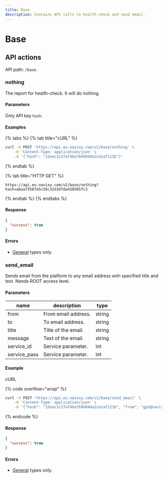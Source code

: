 ```yaml
---
title: Base
description: Contains API calls to health-check and send email.
---
```


# Base

## API actions

API path: `/base`.

### nothing

The report for health-check. It will do nothing.

#### Parameters

Only API key `hash`.

#### Examples

{% tabs %}
{% tab title="cURL" %}
```sh
curl -X POST 'https://api.eu.navixy.com/v2/base/nothing' \
    -H 'Content-Type: application/json' \
    -d '{"hash": "22eac1c27af4be7b9d04da2ce1af111b"}'
```
{% endtab %}

{% tab title="HTTP GET" %}
```http
https://api.eu.navixy.com/v2/base/nothing?hash=a6aa75587e5c59c32d347da438505fc3
```
{% endtab %}
{% endtabs %}

#### Response

```json
{
  "success": true
}
```

#### Errors

* [General](../../errors.md#error-codes) types only.

### send\_email

Sends email from the platform to any email address with specified title and text. Needs ROOT access level.

#### Parameters

| name          | description         | type   |
| ------------- | ------------------- | ------ |
| from          | From email address. | string |
| to            | To email address.   | string |
| title         | Title of the email. | string |
| message       | Text of the email.  | string |
| service\_id   | Service parameter.  | int    |
| service\_pass | Service parameter.  | int    |

#### Example

cURL

{% code overflow="wrap" %}
```sh
curl -X POST 'https://api.eu.navixy.com/v2/base/send_email' \
    -H 'Content-Type: application/json' \
    -d '{"hash": "22eac1c27af4be7b9d04da2ce1af111b", "from": "gps@navixy.com", "to" : "customer@email.com", "title": "test email", "message": "this email for test", "service_id": 1, "service_pass": 28}'
```
{% endcode %}

#### Response

```json
{
  "success": true
}
```

#### Errors

* [General](../../errors.md#error-codes) types only.
